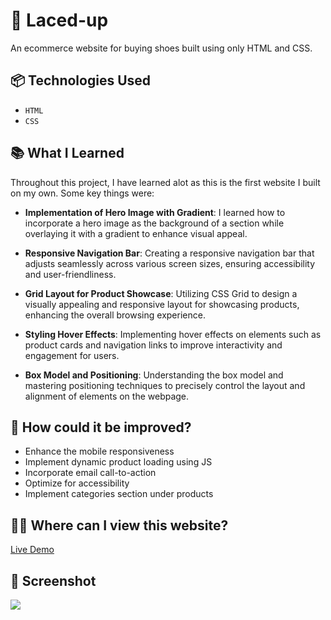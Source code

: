 # 👟 Laced-up
An ecommerce website for buying shoes built using only HTML and CSS.

## 📦 Technologies Used

- `HTML`
- `CSS`

## 📚 What I Learned

Throughout this project, I have learned alot as this is the first website I built on my own. Some key things were:

- **Implementation of Hero Image with Gradient**:
  I learned how to incorporate a hero image as the background of a section while overlaying it with a gradient to enhance visual appeal.

- **Responsive Navigation Bar**:
  Creating a responsive navigation bar that adjusts seamlessly across various screen sizes, ensuring accessibility and user-friendliness.

- **Grid Layout for Product Showcase**:
  Utilizing CSS Grid to design a visually appealing and responsive layout for showcasing products, enhancing the overall browsing experience.

- **Styling Hover Effects**:
  Implementing hover effects on elements such as product cards and navigation links to improve interactivity and engagement for users.

- **Box Model and Positioning**:
  Understanding the box model and mastering positioning techniques to precisely control the layout and alignment of elements on the webpage.

## 💭 How could it be improved?

- Enhance the mobile responsiveness
- Implement dynamic product loading using JS
- Incorporate email call-to-action
- Optimize for accessibility
- Implement categories section under products

## 👨‍💻 Where can I view this website?

[Live Demo](https://lacedup.netlify.app/)

## 📸 Screenshot

![](lacedup-screenshot.png)
